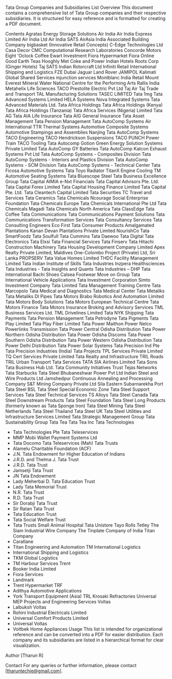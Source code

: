Tata Group Companies and Subsidiaries List
Overview
This document contains a comprehensive list of Tata Group companies and their respective subsidiaries. It is structured for easy reference and is formatted for creating a PDF document.

Contents
Agratas Energy Storage Solutions
Air India
Air India Express Limited
Air India Ltd
Air India SATS
AirAsia India
Associated Building Company
bigbasket (Innovative Retail Concepts)
C-Edge Technologies Ltd
Casa Decor
CMC
Computational Research Laboratories
Concorde Motors
Eight 'Oclock Coffee
Ewart Investment
Fiora Hypermarket
Fiora Online
Good Earth Teas
Hooghly Met Coke and Power
Indian Hotels
Roots Corp (Ginger Hotels)
Taj SATS
Indian Rotorcraft Ltd
Infiniti Retail
International Shipping and Logistics FZE Dubai
Jaguar Land Rover
JAMIPOL
Kalimati Global Shared Services
mjunction services
Montblanc India Retail
Mount Everest Mineral Water
National Centre for the Performing Arts
Rallis India
Metahelix Life Sciences
TACO Prestolite Electric Pvt Ltd
Taj Air
Taj Trade and Transport
TAL Manufacturing Solutions
TASEC LIMITED
Tata 1mg
Tata Advanced Systems Limited
HELA Systems
Nova Integrated Systems
Tata Advanced Materials Ltd.
Tata Africa Holdings
Tata Africa Holdings (Kenya)
Tata Africa Holdings (Tanzania)
Tata Africa Services (Nigeria) Limited
Tata AG
Tata AIA Life Insurance
Tata AIG General Insurance
Tata Asset Management
Tata Pension Management
Tata AutoComp Systems
Air International TTR Thermal Systems
Automotive Composite Systems
Automotive Stampings and Assemblies
Nanjing Tata AutoComp Systems
TACO Engineering
TACO Hendrickson Suspensions
TACO PUNCH Power Train
TACO Tooling
Tata Autocomp Gotion Green Energy Solution Systems Private Limited
Tata AutoComp GY Batteries
Tata AutoComp Katcon Exhaust Systems Pvt Ltd
Tata AutoComp Systems - Composites Division
Tata AutoComp Systems - Interiors and Plastics Division
Tata AutoComp Systems - SCM Division
Tata AutoComp Systems - Technical Center
Tata Ficosa Automotive Systems
Tata Toyo Radiator
TitanX Engine Cooling
TM Automotive Seating Systems
Tata Bluescope Steel
Tata Business Excellence Group
Tata Capital
AIMIA
e-Nxt Financials
Tata Capital Advisors Pte. Ltd.
Tata Capital Forex Limited
Tata Capital Housing Finance Limited
Tata Capital Pte. Ltd.
Tata Cleantech Capital Limited
Tata Securities
TC Travel and Services
Tata Ceramics
Tata Chemicals
Ncourage Social Enterprise Foundation
Tata Chemicals Europe
Tata Chemicals International Pte Ltd
Tata Chemicals Magadi
Tata Chemicals North America
Tata ClassEdge
Tata Coffee
Tata Communications
Tata Communications Payment Solutions
Tata Communications Transformation Services
Tata Consultancy Services
Tata Consulting Engineers
Eco First
Tata Consumer Products
Amalgamated Plantations
Kanan Devan Plantations Private Limited
NourishCo
Tata SmartFoodz
Tata Soulfull
Tata Cummins
Tata Daewoo
Tata Digital
Tata Electronics
Tata Elxsi
Tata Financial Services
Tata Finserv
Tata Hitachi Construction Machinery
Tata Housing Development Company Limited
Apex Realty Private Limited, Maldives
One-Colombo Project (Private) Ltd, Sri Lanka
PROPSERV
Tata Value Homes Limited
THDC Facility Management Limited
Tata Indian Institute of Skills
Tata Industries
Inzpera Healthsciences
Tata Industries - Tata Insights and Quants
Tata Industries – DHP
Tata International
Bachi Shoes
Calsea Footwear
Move on Group
Tata International Vehicle Applications
Tata Investment Corporation
Simto Investment Company
Tata Limited
Tata Management Training Centre
Tata Marcopolo
Tata Medical and Diagnostics
Tata Medical Center
Tata Metaliks
Tata Metaliks DI Pipes
Tata Motors
Brabo Robotics And Automation Limited
Tata Motors Body Solutions
Tata Motors European Technical Centre
Tata Motors Finance
Tata Motors Insurance Broking and Advisory Services
TML Business Services Ltd.
TML Drivelines Limited
Tata NYK Shipping
Tata Payments
Tata Pension Management
Tata Petrodyne
Tata Pigments
Tata Play Limited
Tata Play Fiber Limited
Tata Power
Maithon Power
Nelco
Powerlinks Transmission
Tata Power Central Odisha Distribution
Tata Power Northern Odisha Distribution
Tata Power Odisha Discoms
Tata Power Southern Odisha Distribution
Tata Power Western Odisha Distribution
Tata Power Delhi Distribution
Tata Power Solar Systems
Tata Precision Ind Pte
Tata Precision Industries (India)
Tata Projects
TPL Services Private Limited
TQ Cert Services Private Limited
Tata Realty and Infrastructure
TRIL Roads
TRIL Urban Transport
Tata Services
TATA SIA Airlines Limited
Tata Sons
Tata Business Hub Ltd.
Tata Community Initiatives Trust
Tejas Networks
Tata Starbucks
Tata Steel
Bhubaneshwar Power Pvt Ltd
Indian Steel and Wire Products Ltd
Jamshedpur Continuous Annealing and Processing Company
S&T Mining Company Private Ltd
Sila Eastern
Subarnarekha Port
Tata Steel BSL
Tata Steel Special Economic Zone
Tata Steel Support Services
Tata Steel Technical Services
TS Alloys
Tata Steel Canada
Tata Steel Downstream Products
Tata Steel Foundation
Tata Steel Long Products (formerly known as Tata Sponge Iron)
Tata Steel Mining
Tata Steel Netherlands
Tata Steel Thailand
Tata Steel UK
Tata Steel Utilities and Infrastructure Services Limited
Tata Strategic Management Group
Tata Sustainability Group
Tata Tea
Tata Tea Inc
Tata Technologies
- Tata Technologies Pte
Tata Teleservices
- MMP Mobi Wallet Payment Systems Ltd
- Tata Docomo
Tata Teleservices (Mah)
Tata Trusts
- Alamelu Charitable Foundation (ACF)
- J.N. Tata Endowment for Higher Education of Indians
- J.R.D. and Thelma J. Tata Trust
- J.R.D. Tata Trust
- Jamsetji Tata Trust
- JN Tata Endowment
- Lady Meherbai D. Tata Education Trust
- Lady Tata Memorial Trust
- N.R. Tata Trust
- R.D. Tata Trust
- Sir Dorabji Tata Trust
- Sir Ratan Tata Trust
- Tata Education Trust
- Tata Social Welfare Trust
- Tata Trusts Small Animal Hospital
Tata Unistore
Tayo Rolls
Tetley
The Siam Industrial Wire Company
The Tinplate Company of India
Titan Company
- Caratlane
- Titan Engineering and Automation
TM International Logistics
- International Shipping and Logistics
- TKM Global Logistics
- TM Harbour Services
Trent
- Booker India Limited
- Fiora Services
- Landmark
- Trent Hypermarket
TRF
- Adithya Automotive Applications
- York Transport Equipment (Asia)
TRL Krosaki Refractories
Universal MEP Projects and Engineering Services
Voltas
- Lalbuksh Voltas
- Rohini Industrial Electricals Limited
- Universal Comfort Products Limited
- Universal Voltas
- Voltbek Home Appliances
Usage
This list is intended for organizational reference and can be converted into a PDF for easier distribution. Each company and its subsidiaries are listed in a hierarchical format for clear visualization.

Author
[Tharun R]

Contact
For any queries or further information, please contact [tharuntechie@gmail.com].